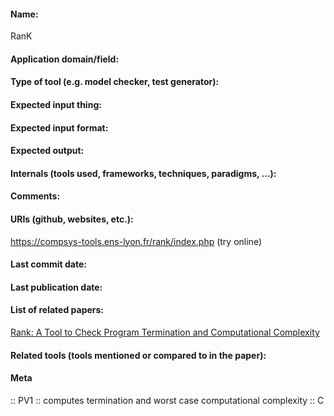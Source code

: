 #### Name:
RanK

#### Application domain/field:

#### Type of tool (e.g. model checker, test generator):

#### Expected input thing:

#### Expected input format:

#### Expected output:

#### Internals (tools used, frameworks, techniques, paradigms, ...):

#### Comments:

#### URIs (github, websites, etc.):
https://compsys-tools.ens-lyon.fr/rank/index.php (try online)

#### Last commit date:

#### Last publication date:

#### List of related papers:
[Rank: A Tool to Check Program Termination and Computational Complexity](https://doi.org/10.1109/ICSTW.2013.75)

#### Related tools (tools mentioned or compared to in the paper):

#### Meta
:: PV1 :: computes termination and worst case computational complexity
:: C
